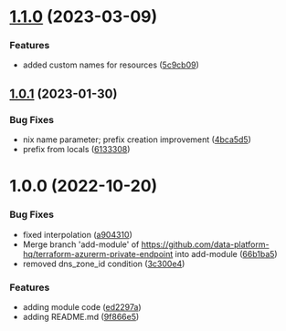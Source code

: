# [1.1.0](https://github.com/data-platform-hq/terraform-azurerm-private-endpoint/compare/v1.0.1...v1.1.0) (2023-03-09)


### Features

* added custom names for resources ([5c9cb09](https://github.com/data-platform-hq/terraform-azurerm-private-endpoint/commit/5c9cb09f1c3752fe3955f9055fcb0986a9e21cf4))

## [1.0.1](https://github.com/data-platform-hq/terraform-azurerm-private-endpoint/compare/v1.0.0...v1.0.1) (2023-01-30)


### Bug Fixes

* nix name parameter; prefix creation improvement ([4bca5d5](https://github.com/data-platform-hq/terraform-azurerm-private-endpoint/commit/4bca5d51662c95a1cbe5c0ce31568043c141d4ae))
* prefix from locals ([6133308](https://github.com/data-platform-hq/terraform-azurerm-private-endpoint/commit/61333082cc175e3871f55dfef2e4a5e5d255ba39))

# 1.0.0 (2022-10-20)


### Bug Fixes

* fixed interpolation ([a904310](https://github.com/data-platform-hq/terraform-azurerm-private-endpoint/commit/a904310209815d25d2decbdaaceb4953a2927965))
* Merge branch 'add-module' of https://github.com/data-platform-hq/terraform-azurerm-private-endpoint into add-module ([66b1ba5](https://github.com/data-platform-hq/terraform-azurerm-private-endpoint/commit/66b1ba5a2a0d800ef0405d18c85043791d2273cd))
* removed dns_zone_id condition ([3c300e4](https://github.com/data-platform-hq/terraform-azurerm-private-endpoint/commit/3c300e42e78f2b22aded2bf0d5ad8440d2e47453))


### Features

* adding module code ([ed2297a](https://github.com/data-platform-hq/terraform-azurerm-private-endpoint/commit/ed2297ace3c0390cbd17e2602c4af71194848887))
* adding README.md ([9f866e5](https://github.com/data-platform-hq/terraform-azurerm-private-endpoint/commit/9f866e5dd81c17714bfe8b7c2cbf69433a05da7b))
